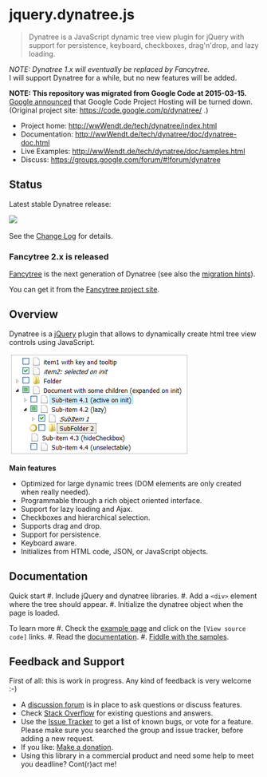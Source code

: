 # jquery.dynatree.js

> Dynatree is a JavaScript dynamic tree view plugin for jQuery with support for 
> persistence, keyboard, checkboxes, drag'n'drop, and lazy loading.

*NOTE: Dynatree 1.x will eventually be replaced by Fancytree.*<br>
I will support Dynatree for a while, but no new features will be added.

**NOTE: This repository was migrated from Google Code at 2015-03-15.**<br>
[Google announced](http://google-opensource.blogspot.de/2015/03/farewell-to-google-code.html)
that Google Code Project Hosting will be turned down.
(Original project site: https://code.google.com/p/dynatree/ .)

- Project home: http://wwWendt.de/tech/dynatree/index.html
- Documentation: http://wwWendt.de/tech/dynatree/doc/dynatree-doc.html
- Live Examples: http://wwWendt.de/tech/dynatree/doc/samples.html
- Discuss: https://groups.google.com/forum/#!forum/dynatree


## Status

Latest stable Dynatree release:

<a href='https://bintray.com/moogle/generic/dynatree/_latestVersion'>
<img src='https://api.bintray.com/packages/moogle/generic/dynatree/images/download.png'/>
</a>

See the [Change Log](https://github.com/mar10/dynatree/blob/master/CHANGELOG.md)
for details.

### Fancytree 2.x is released
[Fancytree](https://github.com/mar10/fancytree/) is the next generation of Dynatree
(see also the [migration hints](https://github.com/mar10/fancytree/wiki/WhatsNew)).

You can get it from the [Fancytree project site](https://github.com/mar10/fancytree/).


## Overview
Dynatree is a [jQuery](http://jquery.com) plugin that allows to dynamically create html tree view controls using JavaScript.

[ ![sample](dynatree_sample.png?raw=true) ](http://wwwendt.de/tech/dynatree/doc/samples.html "Live demo")


**Main features**

  * Optimized for large dynamic trees (DOM elements are only created when really needed).
  * Programmable through a rich object oriented interface.
  * Support for lazy loading and Ajax.
  * Checkboxes and hierarchical selection.
  * Supports drag and drop.
  * Support for persistence.
  * Keyboard aware.
  * Initializes from HTML code, JSON, or JavaScript objects. 


## Documentation
Quick start
  #. Include jQuery and dynatree libraries.
  #. Add a `<div>` element where the tree should appear.
  #. Initialize the dynatree object when the page is loaded.

To learn more
  #. Check the [example page](http://wwwendt.de/tech/dynatree/doc/samples.html) and click on the `[View source code]` links.
  #. Read the [documentation](http://wwWendt.de/tech/dynatree/doc/dynatree-doc.html).
  #. [Fiddle with the samples](http://jsfiddle.net/user/mar10/fiddles/).


## Feedback and Support

First of all: this is work in progress.
Any kind of feedback is very welcome :-)

  - A [discussion forum](http://groups.google.com/group/dynatree) is in place to ask questions or discuss features.
  - Check [Stack Overflow](http://stackoverflow.com/questions/tagged/dynatree) for existing questions and answers.
  - Use the [Issue Tracker](https://github.com/mar10/dynatree/issues) to get a list of known bugs, or vote for a feature.<br>Please make sure you searched the group and issue tracker, before adding a new request.
  - If you like: [Make a donation](http://wwwendt.de/freeware/donate.html).
  - Using this library in a commercial product and need some help to meet you deadline? Cont(r)act me!
